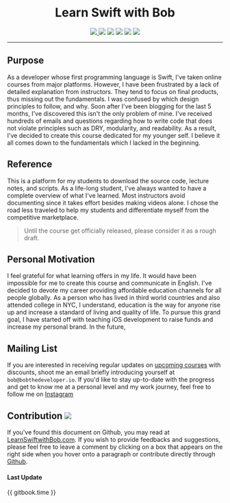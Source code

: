 
<div align="center">
<strong><h1>Learn Swift with Bob</h1></strong>
</div>

<p align="center">
<a href="https://www.bobthedeveloper.io"><img src="https://img.shields.io/badge/Instructor-Bob Lee-CE1312.svg"</a>
 <a><img src="https://img.shields.io/badge/Langauge-Swift_3.1-E73A05.svg?style=flat"></a>
 <a><img src="https://img.shields.io/badge/iOS-10.3-1E8CFD.svg?style=flat"></a>
 <a href="https://linkedin.com/in/bobthedev"><img src= "https://img.shields.io/badge/LinkedIn-Connect-233642.svg"></a>
<a href="https://blog.bobthedeveloper.io"><img src="https://img.shields.io/badge/Medium-Blog-19AA6E.svg"/></a>
<a><img src="https://img.shields.io/badge/Platform-Udemy-00A202.svg"/></a>
</p>
<hr>

## Purpose
As a developer whose first programming language is Swift, I've taken online courses from major platforms. However, I have been frustrated by a lack of detailed explanation from instructors. They tend to focus on final products, thus missing out the fundamentals. I was confused by which design principles to follow, and why. Soon after I've been blogging for the last 5 months, I've discovered this isn't the only problem of mine. I've received hundreds of emails and questions regarding how to write code that does not violate principles such as DRY, modularity, and readability. As a result, I've decided to create this course dedicated for my younger self. I believe it all comes down to the fundamentals which I lacked in the beginning.

## Reference
This is a platform for my students to download the source code, lecture notes, and scripts. As a life-long student, I've always wanted to have a complete overview of what I've learned. Most instructors avoid documenting since it takes effort besides making videos alone. I chose the road less traveled to help my students and differentiate myself from the competitive marketplace.

> Until the course get officially released, please consider it as a rough draft.

## Personal Motivation
I feel grateful for what learning offers in my life. It would have been impossible for me to create this course and communicate in English. I've decided to devote my career providing affordable education channels for all people globally. As a person who has lived in third world countries and also attended college in NYC, I understand, education is the way for anyone rise up and increase a standard of living and quality of life. To pursue this grand goal, I have started off with teaching iOS development to raise funds and increase my personal brand. In the future,

## Mailing List
If you are interested in receiving regular updates on [upcoming courses](ABOUT.md#course) with discounts, shoot me an email briefly introducing yourself at `bob@bobthedeveloper.io`. If you'd like to stay up-to-date with the progress and get to know me at a personal level and my work journey, feel free to follow me on [Instagram](https://instagram.com/bobthedev)

## Contribution [![](https://img.shields.io/badge/contributions-welcome-brightgreen.svg?style=flat)](https://github.com/bobthedev/Gitbook_Learn_Swift)

If you've found this document on Github, you may read at [LearnSwiftwithBob.com](https://learnswiftwithbob.com). If you wish to provide feedbacks and suggestions, please feel free to leave a comment by clicking on a box that appears on the right side when you hover onto a paragraph or contribute directly through [Github](https://github.com/bobthedev/Gitbook_Learn_Swift).

#### Last Update
{{ gitbook.time }}
